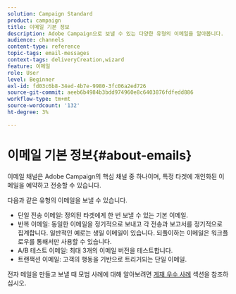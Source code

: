 ```yaml
---
solution: Campaign Standard
product: campaign
title: 이메일 기본 정보
description: Adobe Campaign으로 보낼 수 있는 다양한 유형의 이메일을 알아봅니다.
audience: channels
content-type: reference
topic-tags: email-messages
context-tags: deliveryCreation,wizard
feature: 이메일
role: User
level: Beginner
exl-id: fd03c6b8-34ed-4b7e-9980-3fc06a2ed726
source-git-commit: aeeb6b4984b3bdd974960e8c6403876fdfedd886
workflow-type: tm+mt
source-wordcount: '132'
ht-degree: 3%

---
```


# 이메일 기본 정보{#about-emails}

이메일 채널은 Adobe Campaign의 핵심 채널 중 하나이며, 특정 타겟에 개인화된 이메일을 예약하고 전송할 수 있습니다.

다음과 같은 유형의 이메일을 보낼 수 있습니다.

* 단일 전송 이메일: 정의된 타겟에게 한 번 보낼 수 있는 기본 이메일.
* 반복 이메일: 동일한 이메일을 정기적으로 보내고 각 전송과 보고서를 정기적으로 집계합니다. 일반적인 예로는 생일 이메일이 있습니다. 되풀이하는 이메일은 워크플로우를 통해서만 사용할 수 있습니다.
* A/B 테스트 이메일: 최대 3개의 이메일 버전을 테스트합니다.
* 트랜잭션 이메일: 고객의 행동을 기반으로 트리거되는 단일 이메일.

전자 메일을 만들고 보낼 때 모범 사례에 대해 알아보려면 [게재 우수 사례](../../sending/using/delivery-best-practices.md) 섹션을 참조하십시오.
